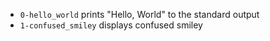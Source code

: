 - `0-hello_world` prints "Hello, World" to the standard output
- `1-confused_smiley` displays  confused smiley
